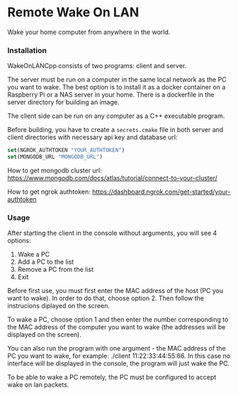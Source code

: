 # Remote Wake On LAN

Wake your home computer from anywhere in the world.

### Installation
WakeOnLANCpp consists of two programs: client and server.

The server must be run on a computer in the same local network as the PC you want to wake. 
The best option is to install it as a docker container on a Raspberry Pi or a NAS server in your home. There is a dockerfile in the server directory for building an image.

The client side can be run on any computer as a C++ executable program.

Before building, you have to create a `secrets.cmake` file in both server and client directories with necessary api key and database url:

``` cmake
set(NGROK_AUTHTOKEN "YOUR_AUTHTOKEN")
set(MONGODB_URL "MONGODB_URL")
```

How to get mongodb cluster url: https://www.mongodb.com/docs/atlas/tutorial/connect-to-your-cluster/

How to get ngrok authtoken: https://dashboard.ngrok.com/get-started/your-authtoken


### Usage

After starting the client in the console without arguments, you will see 4 options:
1. Wake a PC
2. Add a PC to the list
3. Remove a PC from the list
4. Exit

Before first use, you must first enter the MAC address of the host (PC you want to wake). 
In order to do that, choose option 2. Then follow the instrucions diplayed on the screen.

To wake a PC, choose option 1 and then enter the number corresponding to the MAC address of the computer you want to wake 
(the addresses will be displayed on the screen).

You can also run the program with one argument - the MAC address of the PC you want to wake, for example: ./client 11:22:33:44:55:66. In this case no interface will be displayed in the console, the program will just wake the PC.

To be able to wake a PC remotely, the PC must be configured to accept wake on lan packets.
